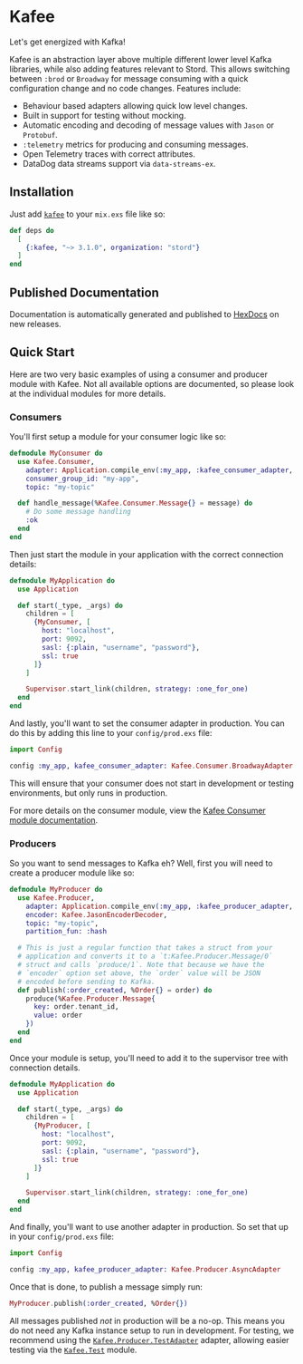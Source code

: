 # Kafee

Let's get energized with Kafka!

Kafee is an abstraction layer above multiple different lower level Kafka libraries, while also adding features relevant to Stord. This allows switching between `:brod` or `Broadway` for message consuming with a quick configuration change and no code changes. Features include:

- Behaviour based adapters allowing quick low level changes.
- Built in support for testing without mocking.
- Automatic encoding and decoding of message values with `Jason` or `Protobuf`.
- `:telemetry` metrics for producing and consuming messages.
- Open Telemetry traces with correct attributes.
- DataDog data streams support via `data-streams-ex`.

## Installation

Just add [`kafee`](https://hex.pm/packages/stord/kafee) to your `mix.exs` file like so:

<!-- {x-release-please-start-version} -->
```elixir
def deps do
  [
    {:kafee, "~> 3.1.0", organization: "stord"}
  ]
end
```
<!-- {x-release-please-end} -->

## Published Documentation

Documentation is automatically generated and published to [HexDocs](https://stord.hexdocs.pm/kafee/readme.html) on new releases.

## Quick Start

Here are two very basic examples of using a consumer and producer module with Kafee. Not all available options are documented, so please look at the individual modules for more details.

### Consumers

You'll first setup a module for your consumer logic like so:

```elixir
defmodule MyConsumer do
  use Kafee.Consumer,
    adapter: Application.compile_env(:my_app, :kafee_consumer_adapter, nil),
    consumer_group_id: "my-app",
    topic: "my-topic"

  def handle_message(%Kafee.Consumer.Message{} = message) do
    # Do some message handling
    :ok
  end
end
```

Then just start the module in your application with the correct connection details:

```elixir
defmodule MyApplication do
  use Application

  def start(_type, _args) do
    children = [
      {MyConsumer, [
        host: "localhost",
        port: 9092,
        sasl: {:plain, "username", "password"},
        ssl: true
      ]}
    ]

    Supervisor.start_link(children, strategy: :one_for_one)
  end
end
```

And lastly, you'll want to set the consumer adapter in production. You can do this by adding this line to your `config/prod.exs` file:

```elixir
import Config

config :my_app, kafee_consumer_adapter: Kafee.Consumer.BroadwayAdapter
```

This will ensure that your consumer does not start in development or testing environments, but only runs in production.

For more details on the consumer module, view the [Kafee Consumer module documentation](https://stord.hexdocs.pm/kafee/Kafee.Consumer.html).

### Producers

So you want to send messages to Kafka eh? Well, first you will need to create a producer module like so:

```elixir
defmodule MyProducer do
  use Kafee.Producer,
    adapter: Application.compile_env(:my_app, :kafee_producer_adapter, nil),
    encoder: Kafee.JasonEncoderDecoder,
    topic: "my-topic",
    partition_fun: :hash

  # This is just a regular function that takes a struct from your
  # application and converts it to a `t:Kafee.Producer.Message/0`
  # struct and calls `produce/1`. Note that because we have the
  # `encoder` option set above, the `order` value will be JSON
  # encoded before sending to Kafka.
  def publish(:order_created, %Order{} = order) do
    produce(%Kafee.Producer.Message{
      key: order.tenant_id,
      value: order
    })
  end
end
```

Once your module is setup, you'll need to add it to the supervisor tree with connection details.

```elixir
defmodule MyApplication do
  use Application

  def start(_type, _args) do
    children = [
      {MyProducer, [
        host: "localhost",
        port: 9092,
        sasl: {:plain, "username", "password"},
        ssl: true
      ]}
    ]

    Supervisor.start_link(children, strategy: :one_for_one)
  end
end
```

And finally, you'll want to use another adapter in production. So set that up in your `config/prod.exs` file:

```elixir
import Config

config :my_app, kafee_producer_adapter: Kafee.Producer.AsyncAdapter
```

Once that is done, to publish a message simply run:

```elixir
MyProducer.publish(:order_created, %Order{})
```

All messages published _not_ in production will be a no-op. This means you do not need any Kafka instance setup to run in development. For testing, we recommend using the [`Kafee.Producer.TestAdapter`](https://stord.hexdocs.pm/kafee/Kafee.Producer.TestAdapter.html) adapter, allowing easier testing via the [`Kafee.Test`](https://stord.hexdocs.pm/kafee/Kafee.Test.html) module.
